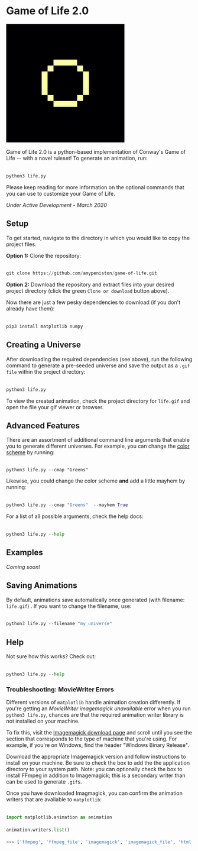 # Game of Life 2.0

![Game of Life 2.0 Icon](https://raw.githubusercontent.com/amypeniston/game-of-life/master/assets/icon.gif)

Game of Life 2.0 is a python-based implementation of Conway's Game of Life -- with a novel ruleset! To generate an animation, run:


```python

python3 life.py

```

Please keep reading for more information on the optional commands that you can use to customize your Game of Life.


*Under Active Development - March 2020*
  

## Setup
  

To get started, navigate to the directory in which you would like to copy the project files.

  
**Option 1:** Clone the repository:

```python

git clone https://github.com/amypeniston/game-of-life.git

```

**Option 2:** Download the repository and extract files into your desired project directory (click the green `Clone or download` button above).


Now there are just a few pesky dependencies to download (if you don't already have them):


```python

pip3 install matplotlib numpy

```

  
## Creating a Universe


After downloading the required dependencies (see above), run the following command to generate a pre-seeded universe and save the output as a `.gif file` within the project directory:


```python

python3 life.py

```


To view the created animation, check the project directory for `life.gif` and open the file your gif viewer or browser.


## Advanced Features


There are an assortment of additional command line arguments that enable you to generate different universes. For example, you can change the [color scheme](https://matplotlib.org/3.1.0/gallery/color/colormap_reference.html?highlight=colormap) by running:

  
```

python3 life.py --cmap "Greens"

```


Likewise, you could change the color scheme **and** add a little mayhem by running:


```python

python3 life.py --cmap "Greens"  --mayhem True

```


For a list of all possible arguments, check the help docs:


```python

python3 life.py --help

```

## Examples

*Coming soon!*
  

## Saving Animations


By default, animations save automatically once generated (with filename: `life.gif`) . If you want to change the filename, use:


```python

python3 life.py --filename "my_universe"

```

## Help

Not sure how this works? Check out:

```python

python3 life.py --help

```

### Troubleshooting: MovieWriter Errors


Different versions of `matplotlib` handle animation creation differently. If you're getting an *MovieWriter imagemagick unavailable* error when you run `python3 life.py`, chances are that the required animation writer library is not installed on your machine.


To fix this, visit the [Imagemagick download page](https://imagemagick.org/script/download.php) and scroll until you see the section that corresponds to the type of machine that you're using. For example, if you're on Windows, find the header "Windows Binary Release".


Download the appropriate Imagemagick version and follow instructions to install on your machine. Be sure to check the box to add the the application directory to your system path. Note: you can optionally check the box to install FFmpeg in addition to Imagemagick; this is a secondary writer than can be used to generate `.gif`s.


Once you have downloaded Imagmagick, you can confirm the animation writers that are available to `matplotlib`:


```python

import matplotlib.animation as animation

animation.writers.list()

>>> ['ffmpeg', 'ffmpeg_file', 'imagemagick', 'imagemagick_file', 'html'] # For example

```
